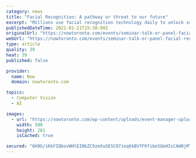 ```yaml
---
category: news
title: "Facial Recognition: A pathway or threat to our future"
excerpt: "Millions use facial recognition technology daily to unlock smartphones and tag friends in photos. But the same technology is viewed by many as a threat to human rights and civil liberties. IBM has gotten out of the facial recognition business altogether,"
publishedDateTime: 2021-01-21T15:38:00Z
originalUrl: "https://nowtoronto.com/events/seminar-talk-or-panel-facial-recognition-a-pathway-or-threat-to-our-future"
webUrl: "https://nowtoronto.com/events/seminar-talk-or-panel-facial-recognition-a-pathway-or-threat-to-our-future"
type: article
quality: 39
heat: 39
published: false

provider:
  name: Now
  domain: nowtoronto.com

topics:
  - Computer Vision
  - AI

images:
  - url: "https://nowtoronto.com/wp-content/uploads/event-manager-uploads/event_banner/2021/01/CFE-VF-FALL-2020-Feb_3_web_COMPRESSED.png"
    width: 500
    height: 281
    isCached: true

secured: "6H9G/iKkFIQ6ovWHlEINbZC9zmXuSESCO7ieq6kBVfFKfibe5QeHIsCAW0jMTL123UTDr5phl8mUVeli7ln5zg7/woqfwHfVXxOfin8ObHs/IXe+6dAyyjsAhwsCaqIoKOWeUchEmG68D77y5xh4+sCABbWASO3h2aAECgCBTN8YfbCiURQAuuTapm+vg5PQiV5QkQM7nDPEOqw2GqritO2Ko2A165Mvelnbs96hD9St6FXW8Yu61ke5bNwU+PF8sD6/Zlh+JF+gpP0Phelp9Y2ZL5sQub/0vrvTIZVLZVwm833vF3RyXshcQxLCvdbUyz0qDpFflB/G/FiPYjixK8FMu06EZWPjsD9JS7J0/to=;AUvfv4kszRd2KzbyWEyYTQ=="
---
```


